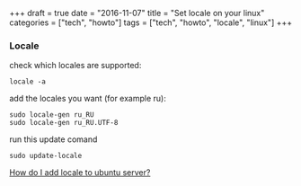+++
draft = true
date = "2016-11-07"
title = "Set locale on your linux"
categories = ["tech", "howto"]
tags = ["tech", "howto", "locale", "linux"]
+++

### Locale

check which locales are supported:
```
locale -a
```

add the locales you want (for example ru):

```
sudo locale-gen ru_RU
sudo locale-gen ru_RU.UTF-8
```

run this update comand
```
sudo update-locale 
```

[How do I add locale to ubuntu server?](http://askubuntu.com/questions/76013/how-do-i-add-locale-to-ubuntu-server)